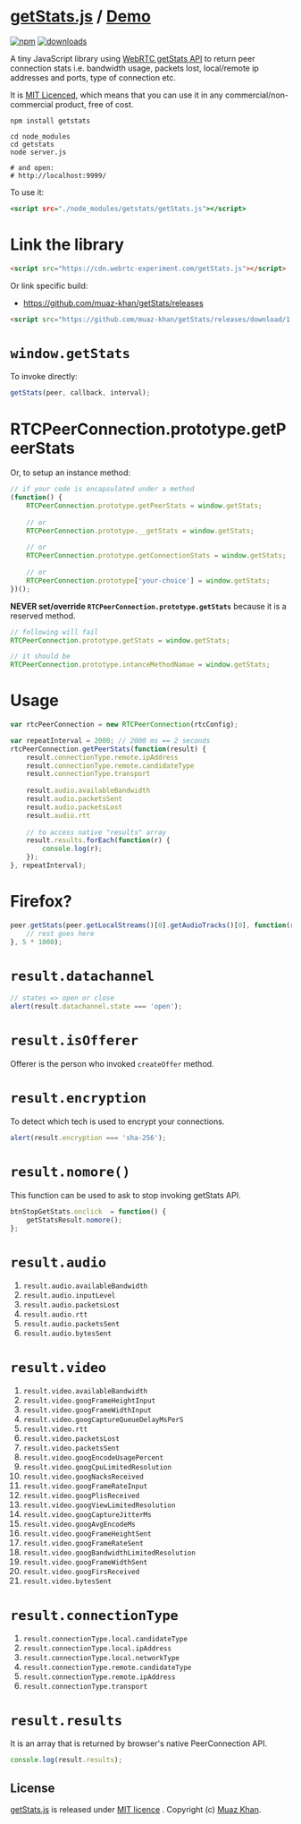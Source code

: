 ﻿# [getStats.js](https://github.com/muaz-khan/getStats) / [Demo](https://www.webrtc-experiment.com/getStats/)

[![npm](https://img.shields.io/npm/v/getstats.svg)](https://npmjs.org/package/getstats) [![downloads](https://img.shields.io/npm/dm/getstats.svg)](https://npmjs.org/package/getstats)

A tiny JavaScript library using [WebRTC getStats API](http://dev.w3.org/2011/webrtc/editor/webrtc.html#dom-peerconnection-getstats) to return peer connection stats i.e. bandwidth usage, packets lost, local/remote ip addresses and ports, type of connection etc.

It is <a href="https://www.webrtc-experiment.com/licence/">MIT Licenced</a>, which means that you can use it in any commercial/non-commercial product, free of cost.

```
npm install getstats

cd node_modules
cd getstats
node server.js

# and open:
# http://localhost:9999/
```

To use it:

```htm
<script src="./node_modules/getstats/getStats.js"></script>
```

# Link the library

```html
<script src="https://cdn.webrtc-experiment.com/getStats.js"></script>
```

Or link specific build:

* https://github.com/muaz-khan/getStats/releases

```html
<script src="https://github.com/muaz-khan/getStats/releases/download/1.0.4/getStats.js"></script>
```

# `window.getStats`

To invoke directly:

```javascript
getStats(peer, callback, interval);
```

# RTCPeerConnection.prototype.getPeerStats

Or, to setup an instance method:

```javascript
// if your code is encapsulated under a method
(function() {
    RTCPeerConnection.prototype.getPeerStats = window.getStats;
    
    // or
    RTCPeerConnection.prototype.__getStats = window.getStats;
    
    // or
    RTCPeerConnection.prototype.getConnectionStats = window.getStats;
    
    // or
    RTCPeerConnection.prototype['your-choice'] = window.getStats;
})();
```

**NEVER set/override `RTCPeerConnection.prototype.getStats`** because it is a reserved method.

```javascript
// following will fail
RTCPeerConnection.prototype.getStats = window.getStats;

// it should be
RTCPeerConnection.prototype.intanceMethodNamae = window.getStats;
```

# Usage

```javascript
var rtcPeerConnection = new RTCPeerConnection(rtcConfig);

var repeatInterval = 2000; // 2000 ms == 2 seconds
rtcPeerConnection.getPeerStats(function(result) {
    result.connectionType.remote.ipAddress
    result.connectionType.remote.candidateType
    result.connectionType.transport
    
    result.audio.availableBandwidth
    result.audio.packetsSent
    result.audio.packetsLost
    result.audio.rtt
    
    // to access native "results" array
    result.results.forEach(function(r) {
        console.log(r);
    });
}, repeatInterval);
```

# Firefox?

```javascript
peer.getStats(peer.getLocalStreams()[0].getAudioTracks()[0], function(results) {
    // rest goes here
}, 5 * 1000);
```

# `result.datachannel`

```javascript
// states => open or close
alert(result.datachannel.state === 'open');
```

# `result.isOfferer`

Offerer is the person who invoked `createOffer` method.

# `result.encryption`

To detect which tech is used to encrypt your connections.

```javascript
alert(result.encryption === 'sha-256');
```

# `result.nomore()`

This function can be used to ask to stop invoking getStats API.

```javascript
btnStopGetStats.onclick  = function() {
    getStatsResult.nomore();
};
```

# `result.audio`

1. `result.audio.availableBandwidth`
2. `result.audio.inputLevel`
3. `result.audio.packetsLost`
3. `result.audio.rtt`
4. `result.audio.packetsSent`
5. `result.audio.bytesSent`

# `result.video`

1. `result.video.availableBandwidth`
2. `result.video.googFrameHeightInput`
3. `result.video.googFrameWidthInput`
4. `result.video.googCaptureQueueDelayMsPerS`
5. `result.video.rtt`
6. `result.video.packetsLost`
7. `result.video.packetsSent`
8. `result.video.googEncodeUsagePercent`
9. `result.video.googCpuLimitedResolution`
10. `result.video.googNacksReceived`
11. `result.video.googFrameRateInput`
12. `result.video.googPlisReceived`
13. `result.video.googViewLimitedResolution`
14. `result.video.googCaptureJitterMs`
15. `result.video.googAvgEncodeMs`
16. `result.video.googFrameHeightSent`
17. `result.video.googFrameRateSent`
18. `result.video.googBandwidthLimitedResolution`
19. `result.video.googFrameWidthSent`
20. `result.video.googFirsReceived`
21. `result.video.bytesSent`

# `result.connectionType`

1. `result.connectionType.local.candidateType`
2. `result.connectionType.local.ipAddress`
3. `result.connectionType.local.networkType`
4. `result.connectionType.remote.candidateType`
5. `result.connectionType.remote.ipAddress`
6. `result.connectionType.transport`

# `result.results`

It is an array that is returned by browser's native PeerConnection API.

```javascript
console.log(result.results);
```

## License

[getStats.js](https://github.com/muaz-khan/getStats) is released under [MIT licence](https://www.webrtc-experiment.com/licence/) . Copyright (c) [Muaz Khan](http://www.MuazKhan.com/).
